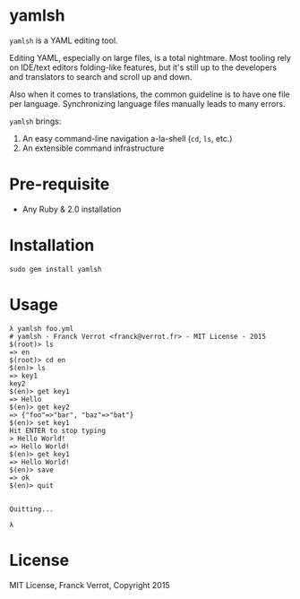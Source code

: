 # yamlsh

`yamlsh` is a YAML editing tool.

Editing YAML, especially on large files, is a total nightmare. Most tooling
rely on IDE/text editors folding-like features, but it's still up to the
developers and translators to search and scroll up and down.

Also when it comes to translations, the common guideline is to have one file
per language. Synchronizing language files manually leads to many errors.

`yamlsh` brings:

  1. An easy command-line navigation a-la-shell (`cd`, `ls`, etc.)
  2. An extensible command infrastructure


# Pre-requisite

* Any Ruby &amp; 2.0 installation 


# Installation

    sudo gem install yamlsh


# Usage

    λ yamlsh foo.yml
    # yamlsh - Franck Verrot <franck@verrot.fr> - MIT License - 2015
    $(root)> ls
    => en
    $(root)> cd en
    $(en)> ls
    => key1
    key2
    $(en)> get key1
    => Hello
    $(en)> get key2
    => {"foo"=>"bar", "baz"=>"bat"}
    $(en)> set key1
    Hit ENTER to stop typing
    > Hello World!
    => Hello World!
    $(en)> get key1
    => Hello World!
    $(en)> save
    => ok
    $(en)> quit


    Quitting...

    λ


# License

MIT License, Franck Verrot, Copyright 2015
